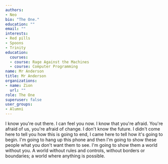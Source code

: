 ```yaml
---
authors:
- Neo
bio: "The One."
education: ""
email: ""
interests:
- Red pills
- Spoons
- Trinity
education:
  courses:
  - course: Rage Against the Machines
  - course: Computer Programming
name: Mr Anderson
title: Mr Anderson
organizations:
- name: Zion
  url: ""
role: The One
superuser: false
user_groups:
- Alumni
---
```


I know you're out there. I can feel you now. I know that you're afraid. You're afraid of us, you're afraid of change. I don't know the future. I didn't come here to tell you how this is going to end, I came here to tell how it's going to begin. I'm going to hang up this phone and then I'm going to show these people what you don't want them to see. I'm going to show them a world without you. A world without rules and controls, without borders or boundaries; a world where anything is possible.